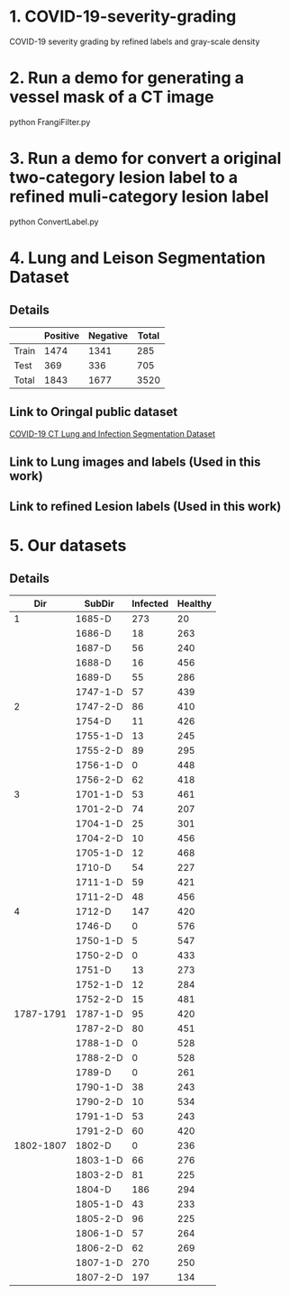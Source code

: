# 1. COVID-19-severity-grading
COVID-19 severity grading by refined labels and  gray-scale density 

# 2. Run a demo for generating a vessel mask of a CT image
python FrangiFilter.py

# 3. Run a demo for convert a original two-category lesion label to a refined muli-category lesion label
python ConvertLabel.py

# 4. Lung and Leison Segmentation Dataset
## Details
|        | Positive | Negative | Total |
|  ----  | ----     | ----     | ----  |
|  Train |   1474   |   1341   |  285  |
|  Test  |   369    |   336    |  705  |
|  Total |   1843   |   1677   |  3520 |

## Link to Oringal public dataset
[COVID-19 CT Lung and Infection Segmentation Dataset](https://zenodo.org/record/3757476)

## Link to Lung images and labels (Used in this work)

## Link to refined Lesion labels  (Used in this work)

# 5. Our datasets
## Details
|  Dir    |  SubDir  | Infected | Healthy |  
|  ----   |   ----   | ----     |   ----  |
|  1      |   1685-D |   273    |   20    |
|         |   1686-D |   18     |   263   |
|         |   1687-D |   56     |   240   |
|         |   1688-D |   16     |   456   |
|         |   1689-D |   55     |   286   |
|         | 1747-1-D |   57     |   439   |
|  2      | 1747-2-D |   86     |   410   |
|         |   1754-D |   11     |   426   |
|         | 1755-1-D |   13     |   245   |
|         | 1755-2-D |   89     |   295   |
|         | 1756-1-D |   0      |   448   |
|         | 1756-2-D |   62     |   418   |
|  3      | 1701-1-D |   53     |   461   |
|         | 1701-2-D |   74     |   207   |
|         | 1704-1-D |   25     |   301   |
|         | 1704-2-D |   10     |   456   |
|         | 1705-1-D |   12     |   468   |
|         | 1710-D   |   54     |   227   |
|         | 1711-1-D |   59     |   421   |
|         | 1711-2-D |   48     |   456   |
|  4      | 1712-D   |   147    |   420   |
|         | 1746-D   |   0      |   576   |
|         | 1750-1-D |   5      |   547   |
|         | 1750-2-D |   0      |   433   |
|         | 1751-D 	|   13      |   273   |
|         | 1752-1-D |   12     |   284   |
|         | 1752-2-D |   15     |   481   |
|1787-1791| 1787-1-D |   95     |   420   |
|         | 1787-2-D |   80     |   451   |
|         | 1788-1-D |   0      |   528   |
|         | 1788-2-D |   0      |   528   |
|         | 1789-D 	 |   0      |   261   |
|         | 1790-1-D |   38     |   243   |
|         | 1790-2-D |   10     |   534   |
|         | 1791-1-D |   53     |   243   |
|         | 1791-2-D |   60     |   420   |
|1802-1807| 1802-D 	 |   0      |   236   |
|         | 1803-1-D |   66     |   276   |
|         | 1803-2-D |   81     |   225   |
|         | 1804-D 	 |   186    |   294   |
|         | 1805-1-D |   43     |   233   |
|         | 1805-2-D |   96     |   225   |
|         | 1806-1-D |   57     |   264   |
|         | 1806-2-D |   62     |   269   |
|         | 1807-1-D |   270    |   250   |
|         | 1807-2-D |   197    |   134   |

